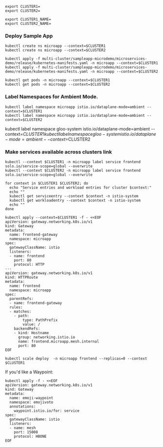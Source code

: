 ```
export CLUSTER1=
export CLUSTER2=

export CLUSTER1_NAME=
export CLUSTER2_NAME=
```

### Deploy Sample App
```
kubectl create ns microapp --context=$CLUSTER1
kubectl create ns microapp --context=$CLUSTER2

kubectl apply -f multi-cluster/sampleapp-microdemo/microservices-demo/release/kubernetes-manifests.yaml -n microapp --context=$CLUSTER1
kubectl apply -f multi-cluster/sampleapp-microdemo/microservices-demo/release/kubernetes-manifests.yaml -n microapp --context=$CLUSTER2
```

```
kubectl get pods -n microapp --context=$CLUSTER1
kubectl get pods -n microapp --context=$CLUSTER2
```

### Label Namespaces for Ambient Mode.
```
kubectl label namespace microapp istio.io/dataplane-mode=ambient --context=$CLUSTER1
kubectl label namespace microapp istio.io/dataplane-mode=ambient --context=$CLUSTER2
```

kubectl label namespace gloo-system istio.io/dataplane-mode=ambient --context=$CLUSTER1
kubectl label namespace gloo-system istio.io/dataplane-mode=ambient --context=$CLUSTER2

### Make services available across clusters link 
```
kubectl --context $CLUSTER1 -n microapp label service frontend solo.io/service-scope=global --overwrite
kubectl --context $CLUSTER2 -n microapp label service frontend solo.io/service-scope=global --overwrite
```

```
for context in $CLUSTER1 $CLUSTER2; do
  echo "Service entries and workload entries for cluster $context:"
  echo ""
  kubectl get serviceentry --context $context -n istio-system
  kubectl get workloadentry --context $context -n istio-system
  echo ""
done
```

```
kubectl apply --context=$CLUSTER1 -f - <<EOF
apiVersion: gateway.networking.k8s.io/v1
kind: Gateway
metadata:
  name: frontend-gateway
  namespace: microapp
spec:
  gatewayClassName: istio
  listeners:
  - name: frontend
    port: 80
    protocol: HTTP
---
apiVersion: gateway.networking.k8s.io/v1
kind: HTTPRoute
metadata:
  name: frontend
  namespace: microapp
spec:
  parentRefs:
  - name: frontend-gateway
  rules:
  - matches:
    - path:
        type: PathPrefix
        value: /
    backendRefs:
    - kind: Hostname
      group: networking.istio.io
      name: frontend.microapp.mesh.internal
      port: 80
EOF
```

```
kubectl scale deploy  -n microapp frontend --replicas=0 --context $CLUSTER1
```





If you'd like a Waypoint:
```
kubectl apply -f - <<EOF
apiVersion: gateway.networking.k8s.io/v1
kind: Gateway
metadata:
  name: emoji-waypoint
  namespace: emojivoto
  annotations:
    waypoint.istio.io/for: service
spec:
  gatewayClassName: istio
  listeners:
  - name: mesh
    port: 15008 
    protocol: HBONE
EOF
```